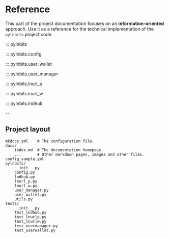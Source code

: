 # Reference

This part of the project documentation focuses on
an **information-oriented** approach. Use it as a
reference for the technical implementation of the
`pylnbits` project code.

::: pylnbits

::: pylnbits.config

::: pylnbits.user_wallet

::: pylnbits.user_manager

::: pylnbits.lnurl_p

::: pylnbits.lnurl_w

::: pylnbits.lndhub

--

## Project layout

    mkdocs.yml    # The configuration file.
    docs/
        index.md  # The documentation homepage.
        ...       # Other markdown pages, images and other files.
    config_sample.yml
    pylnbits/
        __init__.py
        config.py
        lndhub.py
        lnurl_p.py
        lnurl_w.py
        user_manager.py
        user_wallet.py
        utils.py
    tests/
        __init__.py
        test_lndhub.py
        test_lnurlp.py
        test_lnurlw.py
        test_usermanager.py
        test_userwallet.py

